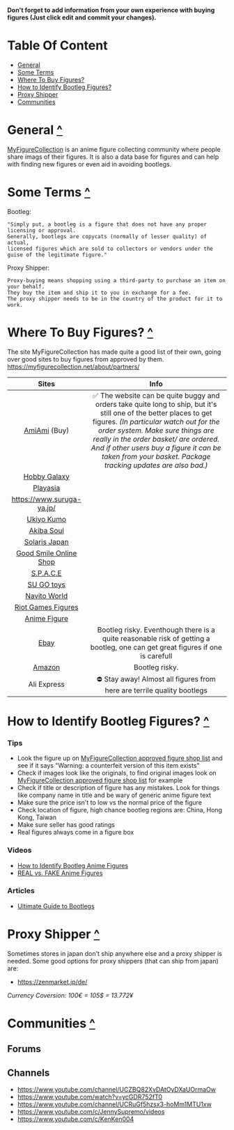 **Don't forget to add information from your own experience with buying figures (Just click edit and commit your changes).**


# Table Of Content

- [General](#general-)
- [Some Terms](#some-terms-)
- [Where To Buy Figures?](#where-to-buy-figures-)
- [How to Identify Bootleg Figures?](#how-to-identify-bootleg-figures-)
- [Proxy Shipper](#proxy-shipper-)
- [Communities](#communities-)

# General [^](#Table-Of-Content)

[MyFigureCollection](https://myfigurecollection.net/) is an anime figure collecting community where people share imags of their figures. It is also a data base for figures and can help with finding new figures or even aid in avoiding bootlegs.

# Some Terms [^](#Table-Of-Content)
Bootleg:
```
"Simply put, a bootleg is a figure that does not have any proper licensing or approval.
Generally, bootlegs are copycats (normally of lesser quality) of actual,
licensed figures which are sold to collectors or vendors under the guise of the legitimate figure."
```

Proxy Shipper:
```
Proxy-buying means shopping using a third-party to purchase an item on your behalf.
They buy the item and ship it to you in exchange for a fee.
The proxy shipper needs to be in the country of the product for it to work.
```


# Where To Buy Figures? [^](#Table-Of-Content)

The site MyFigureCollection has made quite a good list of their own, going over good sites to buy figures from approved by them. https://myfigurecollection.net/about/partners/


|Sites|Info
|:-:|:-:
|[AmiAmi](https://www.amiami.com/eng/) (Buy)|✅ The website can be quite buggy and orders take quite long to ship, but it's still one of the better places to get figures. _(In particular watch out for the order system. Make sure things are really in the order basket/ are ordered. And if other users buy a figure it can be taken from your basket. Package tracking updates are also bad.)_
|[Hobby Galaxy](https://www.hobbygalaxy.com/)|
|[Playasia](https://www.play-asia.com/toys/figures/14/719k)|
|https://www.suruga-ya.jp/|
|[Ukiyo Kumo](https://ukiyokumo.com/)|
|[Akiba Soul](https://www.akibasoul.com/)|
|[Solaris Japan](https://solarisjapan.com/)|
|[Good Smile Online Shop](https://goodsmileshop.com/en/)|
|[S.P.A.C.E](https://www.space-figuren.de/Animes-Mangas:::4685.html)|
|[SU GO toys](https://sugotoys.com.au/shop/?filter_types=pvc-figure)|
|[Navito World](https://www.navitoworld.com/collections)|
|[Riot Games Figures](https://merch.riotgames.com/en-gb/category/collectibles?product_limit=54)|
|[Anime Figure](https://anime-figure.com/figures)|
|[Ebay](https://www.ebay.de/sch/i.html?_from=R40&_trksid=p2334524.m570.l1313&_nkw=anime+figures&_sacat=0&LH_TitleDesc=0&_odkw=animefigures&_osacat=0)|Bootleg risky. Eventhough there is a quite reasonable risk of getting a bootleg, one can get great figures if one is carefull
|[Amazon](https://www.amazon.de)|Bootleg risky. 
|Ali Express|⛔ Stay away! Almost all figures from here are terrile quality bootlegs


# How to Identify Bootleg Figures? [^](#Table-Of-Content)
### Tips
- Look the figure up on [MyFigureCollection approved figure shop list](https://myfigurecollection.net/about/partners/) and see if it says "Warning: a counterfeit version of this item exists"
- Check if images look like the originals, to find original images look on [MyFigureCollection approved figure shop list](https://myfigurecollection.net/about/partners/) for example
- Check if title or description of figure has any mistakes. Look for things like company name in title and be wary of generic anime figure text
- Make sure the price isn't to low vs the normal price of the figure
- Check location of figure, high chance bootleg regions are: China, Hong Kong, Taiwan
- Make sure seller has good ratings
- Real figures always come in a figure box
### Videos
- [How to Identify Bootleg Anime Figures](https://www.youtube.com/watch?v=kLjDr555yfE)
- [REAL vs. FAKE Anime Figures](https://www.youtube.com/watch?v=nl9XX6j-Bjk)
### Articles
- [Ultimate Guide to Bootlegs](https://solarisjapan.com/blogs/news/ultimate-guide-bootlegs-fake-anime-figures#:~:text=Look%20for%20stripes%20or%20for,known%20bootleg%20of%20the%20figure.)


# Proxy Shipper [^](#Table-Of-Content)
Sometimes stores in japan don't ship anywhere else and a proxy shipper is needed. Some good options for proxy shippers (that can ship from japan) are:

- https://zenmarket.jp/de/

_Currency Coversion: 100€ = 105$ = 13.772¥_

# Communities [^](#Table-Of-Content)

## Forums
## Channels
- https://www.youtube.com/channel/UCZBQ82XvDAtOyDXaUOrmaOw
- https://www.youtube.com/watch?v=ycGDR752fT0
- https://www.youtube.com/channel/UCRuGf5hzsx3-hoMm1MTU1xw
- https://www.youtube.com/c/JennySupremo/videos
- https://www.youtube.com/c/KenKen004



